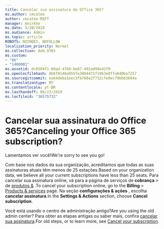 ```yaml
---
title: Cancelar sua assinatura do Office 365?
ms.author: cmcatee
author: cmcatee-MSFT
manager: mnirkhe
ms.date: 3/20/2018
ms.audience: Admin
ms.topic: article
ROBOTS: NOINDEX, NOFOLLOW
localization_priority: Normal
ms.collection: Adm_O365
ms.custom:
- "86"
- "1400001"
ms.assetid: dc0504f1-00ad-4769-be87-492ad98e42f0
ms.openlocfilehash: 8b6f0148a955fe3004471f1963e8ffa840ba7257
ms.sourcegitcommit: ea64deba1eec3fb768a2f732cfe0ec79bb03694a
ms.translationtype: MT
ms.contentlocale: pt-BR
ms.lasthandoff: 08/23/2019
ms.locfileid: "36575732"
---
```

# <a name="canceling-your-office-365-subscription"></a><span data-ttu-id="4b6a5-102">Cancelar sua assinatura do Office 365?</span><span class="sxs-lookup"><span data-stu-id="4b6a5-102">Canceling your Office 365 subscription?</span></span>

<span data-ttu-id="4b6a5-103">Lamentamos ver você!</span><span class="sxs-lookup"><span data-stu-id="4b6a5-103">We're sorry to see you go!</span></span>
  
<span data-ttu-id="4b6a5-104">Com base nos dados da sua organização, acreditamos que todas as suas assinaturas atuais têm menos de 25 estações.</span><span class="sxs-lookup"><span data-stu-id="4b6a5-104">Based on your organization data, we believe all your current subscriptions have less than 25 seats.</span></span> <span data-ttu-id="4b6a5-105">Para cancelar sua assinatura online, vá para a página de serviços de **cobrança** \> de [produtos &](https://go.microsoft.com/fwlink/p/?linkid=842054) .</span><span class="sxs-lookup"><span data-stu-id="4b6a5-105">To cancel your subscription online, go to the **Billing** \> [Products & services](https://go.microsoft.com/fwlink/p/?linkid=842054) page.</span></span> <span data-ttu-id="4b6a5-106">Na seção **configurações & ações** , escolha **cancelar assinatura**.</span><span class="sxs-lookup"><span data-stu-id="4b6a5-106">In the **Settings & Actions** section, choose **Cancel subscription**.</span></span>
  
<span data-ttu-id="4b6a5-107">Você está usando o centro de administração antigo?</span><span class="sxs-lookup"><span data-stu-id="4b6a5-107">Are you using the old admin center?</span></span> <span data-ttu-id="4b6a5-108">Para obter as etapas antigas ou saber mais, confira [cancelar sua assinatura](https://docs.microsoft.com/office365/admin/subscriptions-and-billing/cancel-your-subscription).</span><span class="sxs-lookup"><span data-stu-id="4b6a5-108">For old steps, or to learn more, see [Cancel your subscription](https://docs.microsoft.com/office365/admin/subscriptions-and-billing/cancel-your-subscription).</span></span>
